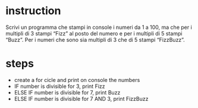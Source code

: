 # instruction

Scrivi un programma che stampi in console i numeri da 1 a 100, ma che per i multipli di 3 stampi “Fizz” al posto del numero e per i multipli di 5 stampi “Buzz”. Per i numeri che sono sia multipli di 3 che di 5 stampi “FizzBuzz”.

# steps

- create a for cicle and print on console the numbers
- IF number is divisible for 3, print Fizz
- ELSE IF number is divisible for 7, print Buzz
- ELSE IF number is divisible for 7 AND 3, print FizzBuzz
